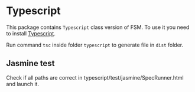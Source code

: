 # Typescript

This package contains `Typescript` class version of FSM.
To use it you need to install [Typescript][067a588e].

Run command `tsc` inside folder `typescript` to generate file in `dist` folder.

  [067a588e]: http://www.typescriptlang.org "Typescript"

## Jasmine test

Check if all paths are correct in typescript/test/jasmine/SpecRunner.html and launch it.

